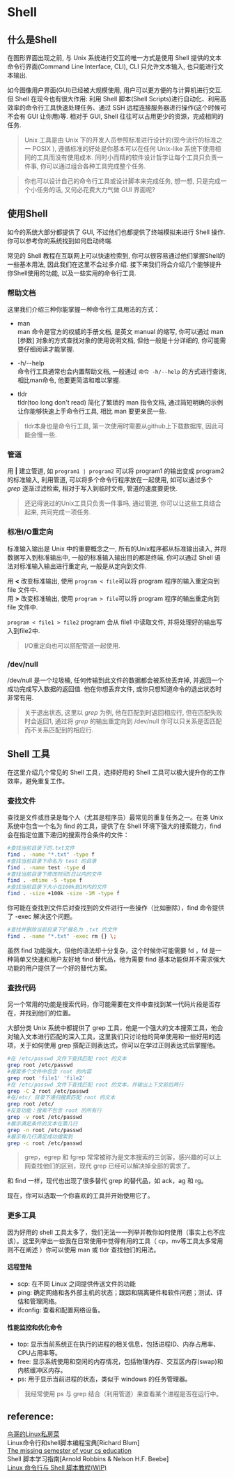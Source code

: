 # Shell 

## 什么是Shell
在图形界面出现之前, 与 Unix 系统进行交互的唯一方式是使用 Shell 提供的文本命令行界面(Command Line Interface, CLI), CLI 只允许文本输入, 也只能进行文本输出.   

如今图像用户界面(GUI)已经被大规模使用, 用户可以更方便的与计算机进行交互. 但 Shell 在现今也有很大作用: 利用 Shell 脚本(Shell Scripts)进行自动化、利用高效率的命令行工具快速处理任务、通过 SSH 远程连接服务器进行操作(这个时候可不会有 GUI 让你用)等. 相对于 GUI, Shell 往往可以占用更少的资源，完成相同的任务.   

> Unix 工具是由 Unix 下的开发人员参照标准进行设计的(现今流行的标准之一 POSIX ), 遵循标准的好处是你基本可以在任何 Unix-like 系统下使用相同的工具而没有使用成本. 同时小而精的软件设计哲学让每个工具只负责一件事, 你可以通过组合各种工具完成整个任务.   

> 你也可以设计自己的命令行工具或设计脚本来完成任务, 想一想, 只是完成一个小任务的话, 又何必花费大力气做 GUI 界面呢?

## 使用Shell 
如今的系统大部分都提供了 GUI, 不过他们也都提供了终端模拟来进行 Shell 操作. 你可以参考你的系统找到如何启动终端. 

常见的 Shell 教程在互联网上可以快速检索到, 你可以很容易通过他们掌握Shell的一些基本用法, 因此我们在这里不会过多介绍. 接下来我们将会介绍几个能够提升你Shell使用的功能, 以及一些实用的命令行工具.     

### 帮助文档
这里我们介绍三种你能掌握一种命令行工具用法的方式：  

- man   
man 命令是官方的权威的手册文档, 是英文 manual 的缩写, 你可以通过 man [参数] 对象的方式查找对象的使用说明文档, 但他一般是十分详细的, 你可能需要仔细阅读才能掌握.  

- -h/--help   
命令行工具通常也会内置帮助文档, 一般通过 `命令 -h/--help` 的方式进行查询, 相比man命令, 他要更简洁和难以掌握.  

- tldr   
tldr(too long don't read) 简化了繁琐的 man 指令文档, 通过简短明确的示例让你能够快速上手命令行工具, 相比 man 要更亲民一些.      

> tldr本身也是命令行工具, 第一次使用时需要从github上下载数据库, 因此可能会慢一些.   

### 管道
用 **|** 建立管道, 如 `program1 | program2` 可以将 program1 的输出变成 program2 的标准输入, 利用管道, 可以将多个命令行程序放在一起使用, 如可以通过多个 *grep* 逐渐过滤检索, 相对于写入到临时文件, 管道的速度要更快.    

>还记得说过的Unix工具只负责一件事吗, 通过管道, 你可以让这些工具结合起来, 共同完成一项任务.  

### 标准I/O重定向
标准输入输出是 Unix 中的重要概念之一, 所有的Unix程序都从标准输出读入, 并将数据写入到标准输出中, 一般的标准输入输出目的都是终端, 你可以通过 Shell 语法对标准输入输出进行重定向, 一般是从定向到文件.   

用 **<** 改变标准输出, 使用 `program < file`可以将 program 程序的输入重定向到 file 文件中.    
用 **>** 改变标准输出, 使用 `program > file`可以将 program 程序的输出重定向到 file 文件中.    

`program < file1 > file2` program 会从 file1 中读取文件, 并将处理好的输出写入到file2中. 

> I/O重定向也可以搭配管道一起使用.  

### /dev/null
/dev/null 是一个垃圾桶, 任何传输到此文件的数据都会被系统丢弃掉, 并返回一个成功完成写入数据的返回值. 他在你想丢弃文件, 或你只想知道命令的退出状态时非常有用.  

> 关于退出状态, 这里以 *grep* 为例, 他在匹配到时返回相应行, 但在匹配失败时会返回1, 通过将 *grep* 的输出重定向到 /dev/null 你可以只关系是否匹配而不关系匹配到的相应行.   

## Shell 工具
在这里介绍几个常见的 Shell 工具，选择好用的 Shell 工具可以极大提升你的工作效率，避免重复工作。

### 查找文件
查找是文件或目录是每个人（尤其是程序员）最常见的重复任务之一。在类 Unix 系统中包含一个名为 find 的工具，提供了在 Shell 环境下强大的搜索能力，find 会在指定位置下递归的搜索符合条件的文件：

```bash
#查找当前目录下的.txt文件
find . -name "*.txt" -type f 
#查找当前目录下命名为 test 的目录
find . -name test -type d 
#查找当前目录下修改时间5日以内的文件
find . -mtime -5 -type f
#查找当前目录下大小在100k到1M内的文件
find . -size +100k -size -1M -type f
```

你可能在查找到文件后对查找到的文件进行一些操作（比如删除），find 命令提供了 -exec 解决这个问题。

```bash 
#查找并删除当前目录下扩展名为 .txt 的文件
find . -name "*.txt" -exec rm {} \;
```

虽然 find 功能强大，但他的语法却十分复杂，这个时候你可能需要 fd ，fd 是一种简单又快速和用户友好地 find 替代品，他为需要 find 基本功能但并不需求强大功能的用户提供了一个好的替代方案。

### 查找代码
另一个常用的功能是搜索代码，你可能需要在文件中查找到某一代码片段是否存在，并找到他们的位置。

大部分类 Unix 系统中都提供了 grep 工具，他是一个强大的文本搜索工具，他会对输入文本进行匹配的深入工具，这里我们只讨论他的简单使用和一些好用的选项，关于如何使用 grep 搭配正则表达式，你可以在学过正则表达式后掌握他。

```bash 
#在 /etc/passwd 文件下查找匹配 root 的文本
grep root /etc/passwd
#搜索多个文件中包含 root 的内容
grep root 'file1' 'file2'
#在 /etc/passwd 文件下查找匹配 root 的文本，并输出上下文前后两行
grep -C 2 root /etc/passwd
#在/etc/ 目录下递归搜索匹配 root 的文本
grep root /etc/
#反查功能：搜索不包含 root 的所有行
grep -v root /etc/passwd
#展示满足条件的文本在第几行
grep -n root /etc/passwd
#展示有几行满足成功搜索到
grep -c root /etc/passwd
```

> grep，egrep 和 fgrep 常常被称为是文本搜索的三剑客，感兴趣的可以上网查找他们的区别，现代 grep 已经可以解决掉全部的需求了。

和 find 一样，现代也出现了很多替代 grep 的替代品，如 ack，ag 和 rg。

现在，你可以选取一个你喜欢的工具并开始使用它了。

### 更多工具
因为好用的 shell 工具太多了，我们无法一一列举并教你如何使用（事实上也不应该）。这里列举出一些我在日常使用中觉得有用的工具（ cp，mv等工具太多常用则不在阐述 ）你可以使用 man 或 tldr 查找他们的用法。

#### 远程登陆
- scp: 在不同 Linux 之间提供传送文件的功能    
- ping: 确定网络和各外部主机的状态；跟踪和隔离硬件和软件问题；测试、评估和管理网络。  
- ifconfig: 查看和配置网络设备。  

#### 性能监控和优化命令
- top: 显示当前系统正在执行的进程的相关信息，包括进程ID、内存占用率、CPU占用率等。  
- free: 显示系统使用和空闲的内存情况，包括物理内存、交互区内存(swap)和内核缓冲区内存。
- ps: 用于显示当前进程的状态，类似于 windows 的任务管理器。

> 我经常使用 ps 与 grep 结合（利用管道）来查看某个进程是否在运行中。 
  

## reference:  
[鸟哥的Linux私房菜](http://cn.linux.vbird.org)    
Linux命令行和shell脚本编程宝典[Richard Blum]    
[The missing semester of your cs education](https://missing-semester-cn.github.io)    
Shell 脚本学习指南[Arnold Robbins & Nelson H.F. Beebe]    
[Linux 命令行与 Shell 脚本教程(WIP)](https://archlinuxstudio.github.io/ShellTutorial/#/)    
